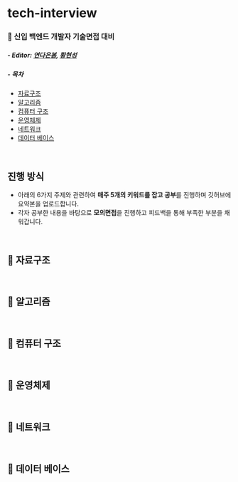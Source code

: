 # tech-interview

### 📖 신입 백엔드 개발자 기술면접 대비

##### - Editor: [연다은봄](https://github.com/robinyeon), [황현성](https://github.com/iHateAI)

##### - 목차
- [자료구조](#📌-자료구조)
- [알고리즘](#📌-알고리즘)
- [컴퓨터 구조](#📌-컴퓨터-구조)
- [운영체제](#📌-운영체제)
- [네트워크](#📌-네트워크)
- [데이터 베이스](#📌-데이터-베이스)

<br/>

## 진행 방식
- 아래의 6가지 주제와 관련하여 **매주 5개의 키워드를 잡고 공부**를 진행하며 깃허브에 요약본을 업로드합니다.
- 각자 공부한 내용을 바탕으로 **모의면접**을 진행하고 피드백을 통해 부족한 부분을 채워갑니다.

<br/>

## 📌 자료구조

<br/>

## 📌 알고리즘

<br/>

## 📌 컴퓨터 구조

<br/>

## 📌 운영체제 

<br/>

## 📌 네트워크

<br/>

## 📌 데이터 베이스

<br/>


